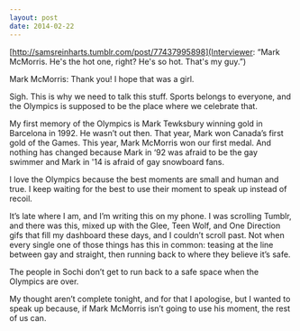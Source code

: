 ```yaml
---
layout: post
date: 2014-02-22
---
```


[http://samsreinharts.tumblr.com/post/77437995898](Interviewer: “Mark McMorris. He's the hot one, right? He's so hot. That's my guy.”)

Mark McMorris: Thank you! I hope that was a girl.

Sigh. This is why we need to talk this stuff. Sports belongs to everyone, and the Olympics is supposed to be the place where we celebrate that.

My first memory of the Olympics is Mark Tewksbury winning gold in Barcelona in 1992. He wasn’t out then. That year, Mark won Canada’s first gold of the Games. This year, Mark McMorris won our first medal. And nothing has changed because Mark in ‘92 was afraid to be the gay swimmer and Mark in '14 is afraid of gay snowboard fans.

I love the Olympics because the best moments are small and human and true. I keep waiting for the best to use their moment to speak up instead of recoil.

It’s late where I am, and I’m writing this on my phone. I was scrolling Tumblr, and there was this, mixed up with the Glee, Teen Wolf, and One Direction gifs that fill my dashboard these days, and I couldn’t scroll past. Not when every single one of those things has this in common: teasing at the line between gay and straight, then running back to where they believe it’s safe.

The people in Sochi don’t get to run back to a safe space when the Olympics are over.

My thought aren’t complete tonight, and for that I apologise, but I wanted to speak up because, if Mark McMorris isn’t going to use his moment, the rest of us can.

